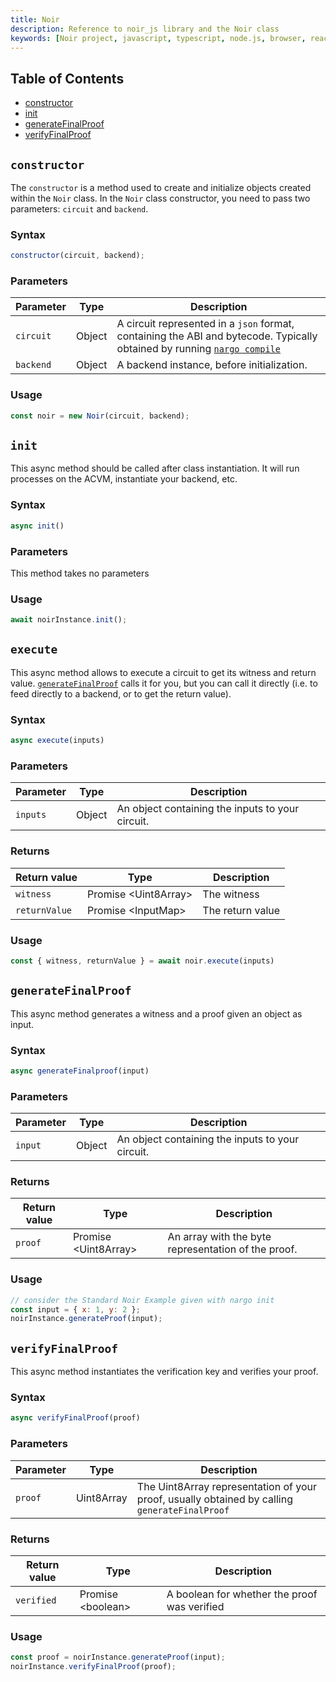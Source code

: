 ```yaml
---
title: Noir
description: Reference to noir_js library and the Noir class
keywords: [Noir project, javascript, typescript, node.js, browser, react, class, reference]
---
```


## Table of Contents

- [constructor](#constructor)
- [init](#init)
- [generateFinalProof](#generatefinalproof)
- [verifyFinalProof](#verifyfinalproof)

## `constructor`

The `constructor` is a method used to create and initialize objects created within the `Noir` class. In the `Noir` class constructor, you need to pass two parameters: `circuit` and `backend`.

### Syntax

```js
constructor(circuit, backend);
```

### Parameters

| Parameter | Type   | Description                                                                                                                                            |
| --------- | ------ | ------------------------------------------------------------------------------------------------------------------------------------------------------ |
| `circuit` | Object | A circuit represented in a `json` format, containing the ABI and bytecode. Typically obtained by running [`nargo compile`](../../nargo/01_commands.md) |
| `backend` | Object | A backend instance, before initialization.                                                                                                             |

### Usage

```js
const noir = new Noir(circuit, backend);
```

## `init`

This async method should be called after class instantiation. It will run processes on the ACVM, instantiate your backend, etc.

### Syntax

```js
async init()
```

### Parameters

This method takes no parameters

### Usage

```js
await noirInstance.init();
```

## `execute`

This async method allows to execute a circuit to get its witness and return value. [`generateFinalProof`](#generatefinalproof) calls it for you, but you can call it directly (i.e. to feed directly to a backend, or to get the return value).

### Syntax

```js
async execute(inputs)
```

### Parameters

| Parameter | Type   | Description                                      |
| --------- | ------ | ------------------------------------------------ |
| `inputs`   | Object | An object containing the inputs to your circuit. |

### Returns

| Return value | Type                  | Description                                         |
| ------------ | --------------------- | --------------------------------------------------- |
| `witness`      | Promise \<Uint8Array\> | The witness |
| `returnValue`      | Promise \<InputMap\> | The return value  |

### Usage

```js
const { witness, returnValue } = await noir.execute(inputs)
```

## `generateFinalProof`

This async method generates a witness and a proof given an object as input.

### Syntax

```js
async generateFinalproof(input)
```

### Parameters

| Parameter | Type   | Description                                      |
| --------- | ------ | ------------------------------------------------ |
| `input`   | Object | An object containing the inputs to your circuit. |

### Returns

| Return value | Type                  | Description                                         |
| ------------ | --------------------- | --------------------------------------------------- |
| `proof`      | Promise \<Uint8Array\> | An array with the byte representation of the proof. |

### Usage

```js
// consider the Standard Noir Example given with nargo init
const input = { x: 1, y: 2 };
noirInstance.generateProof(input);
```

## `verifyFinalProof`

This async method instantiates the verification key and verifies your proof.

### Syntax

```js
async verifyFinalProof(proof)
```

### Parameters

| Parameter | Type       | Description                                                                                   |
| --------- | ---------- | --------------------------------------------------------------------------------------------- |
| `proof`   | Uint8Array | The Uint8Array representation of your proof, usually obtained by calling `generateFinalProof` |

### Returns

| Return value | Type               | Description                                  |
| ------------ | ------------------ | -------------------------------------------- |
| `verified`   | Promise \<boolean\> | A boolean for whether the proof was verified |

### Usage

```js
const proof = noirInstance.generateProof(input);
noirInstance.verifyFinalProof(proof);
```
